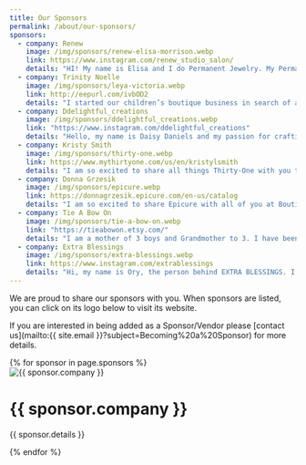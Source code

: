 ```yaml
---
title: Our Sponsors
permalink: /about/our-sponsors/
sponsors:
  - company: Renew
    image: /img/sponsors/renew-elisa-morrison.webp
    link: https://www.instagram.com/renew_studio_salon/
    details: "HI! My name is Elisa and I do Permanent Jewelry. My Permanent Jewelry is 14k gold filled or sterling silver personalized jewelry without a clasp. The piece of your choice is sized just for you and you can add charms for even more unique piece.  Bring your mom, sister, daughter, or bestie and get a special buy one get one half off the pieces of your choice. Can't wait for all of the fun memories that will be made this year at Boutique for a Week!"
  - company: Trinity Noelle
    image: /img/sponsors/leya-victoria.webp
    link: http://eepurl.com/ivbOD2
    details: "I started our children’s boutique business in search of a way to fulfill my dream to remain a stay-at-home Mom. My idea was to share my love for comfortable and playful children’s clothing while having lots of fun doing it! We carry trendy and unique clothing and accessories for girls and boys sizes 0-12 years. The best way to see all we have to offer is to sign up for our newsletter which acts as our website! Receive dozens of new items and prints to choose from plus yummy, healthy kid-friendly recipes in your mailbox each week! We also have a small in person display at Tree Of Life Birthing Center in Altamonte Springs, Fl. Click on the link above to enjoy 50% off your first item when you sign up for our newsletter! We hope it is the bright spot in your week!"
  - company: Ddelightful_creations
    image: /img/sponsors/ddelightful_creations.webp
    link: "https://www.instagram.com/ddelightful_creations"
    details: "Hello, my name is Daisy Daniels and my passion for crafting over the years has led me to start my own business. I subliminate 20oz tumblers, 12oz kids' tumblers, 11oz mugs and custom made bendable pens. Please stop by my table at Boutique for a Week to take a look at my merchandise or just to say hi. You will be able to purchase available items or place an order from the many image I will also have available to choose from."
  - company: Kristy Smith
    image: /img/sponsors/thirty-one.webp
    link: https://www.mythirtyone.com/us/en/kristylsmith
    details: "I am so excited to share all things Thirty-One with you this spring during the Boutique for a Week sale! I will be celebrating my 8th year with Thirty-One this year!! Make sure to stop by and say hi while you're at the sale!"
  - company: Donna Grzesik
    image: /img/sponsors/epicure.webp
    link: https://donnagrzesik.epicure.com/en-us/catalog
    details: "I am so excited to share Epicure with all of you at Boutique for a Week. Be sure to stop by my table in the lobby for a free sample of one of our delicious dip mixes. I am passionate about helping you make meal planning easier, grocery shopping cheaper and cooking so much faster with Epicure."
  - company: Tie A Bow On
    image: /img/sponsors/tie-a-bow-on.webp
    link: "https://tieabowon.etsy.com/"
    details: "I am a mother of 3 boys and Grandmother to 3. I have been making bows for over  12 years now. I have been a Vendor at BFAW since Fall of 2015. I love BFAW and seeing so many repeat customers and watching their children grow up. All my bows are handmade by me."
  - company: Extra Blessings
    image: /img/sponsors/extra-blessings.webp
    link: https://www.instagram.com/extrablessings
    details: "Hi, my name is Ory, the person behind EXTRA BLESSINGS. I’ll always be a message away to help you with any special orders that you are looking for. Here at the shop, you will find cups, tumblers, t-shirts, tote bags, bows, keychains, bracelets, and earrings, and more, which all can be personalized to your liking with custom designs or with designs we have already made. We specialize in personalized items, those that are close to your heart and make you happy."
---
```


We are proud to share our sponsors with you. When sponsors are listed, you can click on its logo below to visit its website.

If you are interested in being added as a Sponsor/Vendor please [contact us](mailto:{{ site.email }}?subject=Becoming%20a%20Sponsor) for more details.

<div class="container">
  <div class="row row-cols-md-2">
    {% for sponsor in page.sponsors %}
    <div class="p-2">
      <div class="card col">
        <a href="{{ sponsor.link }}" target="_blank" style="text-decoration:none">
          <img src="{{ sponsor.image }}" class="card-img-top" alt="{{ sponsor.company }}">
        </a>
        <div class="card-body">
          <h1 class="card-title">
            <a href="{{ sponsor.link }}" target="_blank" style="text-decoration:none">{{ sponsor.company }}</a>
          </h1>
          <p class="card-text" style="text-align: justify">{{ sponsor.details }}</p>
        </div>
      </div>
    </div>
    {% endfor %}
  </div>
</div>
